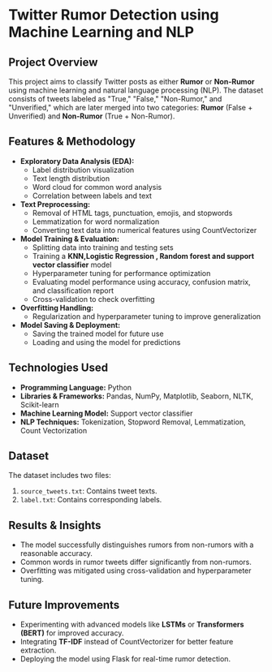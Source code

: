# Twitter Rumor Detection using Machine Learning and NLP

## Project Overview
This project aims to classify Twitter posts as either **Rumor** or **Non-Rumor** using machine learning and natural language processing (NLP). The dataset consists of tweets labeled as "True," "False," "Non-Rumor," and "Unverified," which are later merged into two categories: **Rumor** (False + Unverified) and **Non-Rumor** (True + Non-Rumor).

## Features & Methodology
- **Exploratory Data Analysis (EDA):**
  - Label distribution visualization
  - Text length distribution
  - Word cloud for common word analysis
  - Correlation between labels and text
- **Text Preprocessing:**
  - Removal of HTML tags, punctuation, emojis, and stopwords
  - Lemmatization for word normalization
  - Converting text data into numerical features using CountVectorizer
- **Model Training & Evaluation:**
  - Splitting data into training and testing sets
  - Training a **KNN,Logistic Regression , Random forest and support vector classifier** model
  - Hyperparameter tuning for performance optimization
  - Evaluating model performance using accuracy, confusion matrix, and classification report
  - Cross-validation to check overfitting
- **Overfitting Handling:**
  - Regularization and hyperparameter tuning to improve generalization
- **Model Saving & Deployment:**
  - Saving the trained model for future use
  - Loading and using the model for predictions

## Technologies Used
- **Programming Language:** Python
- **Libraries & Frameworks:** Pandas, NumPy, Matplotlib, Seaborn, NLTK, Scikit-learn
- **Machine Learning Model:** Support vector classifier 
- **NLP Techniques:** Tokenization, Stopword Removal, Lemmatization, Count Vectorization

## Dataset
The dataset includes two files:
1. `source_tweets.txt`: Contains tweet texts.
2. `label.txt`: Contains corresponding labels.



## Results & Insights
- The model successfully distinguishes rumors from non-rumors with a reasonable accuracy.
- Common words in rumor tweets differ significantly from non-rumors.
- Overfitting was mitigated using cross-validation and hyperparameter tuning.

## Future Improvements
- Experimenting with advanced models like **LSTMs** or **Transformers (BERT)** for improved accuracy.
- Integrating **TF-IDF** instead of CountVectorizer for better feature extraction.
- Deploying the model using Flask for real-time rumor detection.


